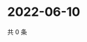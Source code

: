 # 2022-06-10

共 0 条

<!-- BEGIN WEIBO -->
<!-- 最后更新时间 Fri Jun 10 2022 18:14:03 GMT+0800 (China Standard Time) -->

<!-- END WEIBO -->
